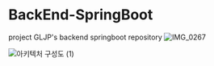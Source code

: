 # BackEnd-SpringBoot
project GLJP's backend springboot repository
![IMG_0267](https://github.com/GLJPick/BackEnd-SpringBoot/assets/106041730/9a7cca89-ac9e-460f-a2b1-19a447b66ed1)

![아키텍처 구성도 (1)](https://github.com/GLJPick/BackEnd-SpringBoot/assets/106041730/07635f69-767f-444d-a284-ceba50440ba0)
